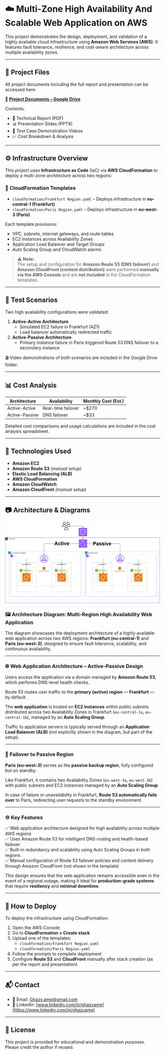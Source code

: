 # ☁️ Multi-Zone High Availability And Scalable Web Application on AWS

This project demonstrates the design, deployment, and validation of a highly available cloud infrastructure using **Amazon Web Services (AWS)**. It features fault tolerance, resilience, and cost-aware architecture across multiple availability zones.

---

## 📁 Project Files

All project documents including the full report and presentation can be accessed here:

📂 **[Project Documents – Google Drive](https://drive.google.com/drive/folders/1s4RSTehuofoVeQBZXWMzj24U16M1cu-F?usp=drive_link)**

Contents:
- 📝 Technical Report (PDF)
- 📊 Presentation Slides (PPTX)
- 🎥 Test Case Demonstration Videos
- 📈 Cost Breakdown & Analysis

---

## ⚙️ Infrastructure Overview

This project uses **Infrastructure as Code** (IaC) via **AWS CloudFormation** to deploy a multi-zone architecture across two regions:

### 📂 CloudFormation Templates
- `cloudformation/Frankfurt Region.yaml` – Deploys infrastructure in **eu-central-1 (Frankfurt)**
- `cloudformation/Paris Region.yaml` – Deploys infrastructure in **eu-west-3 (Paris)**

Each template provisions:
- VPC, subnets, internet gateways, and route tables
- EC2 instances across Availability Zones
- Application Load Balancer and Target Groups
- Auto Scaling Group and CloudWatch alarms

> ⚠️ **Note:**  
> The setup and configuration for **Amazon Route 53 (DNS failover)** and **Amazon CloudFront (content distribution)** were performed **manually via the AWS Console** and are **not included** in the CloudFormation templates.

---

## 🧪 Test Scenarios

Two high availability configurations were validated:

1. **Active-Active Architecture**
   - Simulated EC2 failure in Frankfurt (AZ1)
   - Load balancer automatically redirected traffic
2. **Active-Passive Architecture**
   - Primary instance failure in Paris triggered Route 53 DNS failover to a secondary instance

🎬 Video demonstrations of both scenarios are included in the Google Drive folder.

---

## 📊 Cost Analysis

| Architecture     | Availability        | Monthly Cost (Est.) |
|------------------|---------------------|----------------------|
| Active-Active    | Real-time failover  | ~$270                |
| Active-Passive   | DNS failover        | ~$33                 |

Detailed cost comparisons and usage calculations are included in the cost analysis spreadsheet.

---

## 🧰 Technologies Used

- **Amazon EC2**
- **Amazon Route 53** *(manual setup)*
- **Elastic Load Balancing (ALB)**
- **AWS CloudFormation**
- **Amazon CloudWatch**
- **Amazon CloudFront** *(manual setup)*

---

## 📷 Architecture & Diagrams

 ![Architecture Diagram](Diagrams/Design.png)
### 🖼️ Architecture Diagram: Multi-Region High Availability Web Application

The diagram showcases the deployment architecture of a highly available web application across two AWS regions: **Frankfurt (eu-central-1)** and **Paris (eu-west-3)**, designed to ensure fault tolerance, scalability, and continuous availability.

---

### 🌐 Web Application Architecture – Active-Passive Design

Users access the application via a domain managed by **Amazon Route 53**, which performs DNS-level health checks.

Route 53 routes user traffic to the **primary (active) region** — **Frankfurt** — by default.

The **web application** is hosted on **EC2 instances** within public subnets distributed across two Availability Zones in Frankfurt (`eu-central-1a`, `eu-central-1b`), managed by an **Auto Scaling Group**.

Traffic to application servers is typically served through an **Application Load Balancer (ALB)** (not explicitly shown in the diagram, but part of the setup).

---

### 🔁 Failover to Passive Region

**Paris (eu-west-3)** serves as the **passive backup region**, fully configured but on standby.

Like Frankfurt, it contains two Availability Zones (`eu-west-3a`, `eu-west-3b`) with public subnets and EC2 instances managed by an **Auto Scaling Group**.

In case of failure or unavailability in Frankfurt, **Route 53 automatically fails over** to Paris, redirecting user requests to the standby environment.

---

### ⚙️ Key Features

✅ Web application architecture designed for high availability across multiple AWS regions  
✅ Uses Amazon Route 53 for intelligent DNS routing and health-based failover  
✅ Built-in redundancy and scalability using Auto Scaling Groups in both regions  
✅ Manual configuration of Route 53 failover policies and content delivery through Amazon CloudFront (not shown in the template)  

This design ensures that the web application remains accessible even in the event of a regional outage, making it ideal for **production-grade systems** that require **resiliency** and **minimal downtime**.

---

## 🏁 How to Deploy

To deploy the infrastructure using CloudFormation:

1. Open the AWS Console
2. Go to **CloudFormation > Create stack**
3. Upload one of the templates:
   - `cloudformation/Frankfurt Region.yaml`
   - `cloudformation/Paris Region.yaml`
4. Follow the prompts to complete deployment
5. Configure **Route 53** and **CloudFront** manually after stack creation (as per the report and presentation)

---

## 📬 Contact

- 📧 Email: [Ghazy.ame@gmail.com](mailto:Ghazy.ame@gmail.com)  
- 💼 LinkedIn: [www.linkedin.com/in/ghazyame](https://www.linkedin.com/in/ghazyame)

---

## 📜 License

This project is provided for educational and demonstration purposes. Please credit the author if reused.
